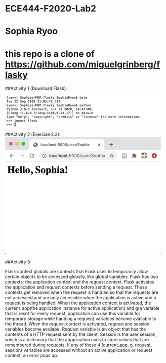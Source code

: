 # ECE444-F2020-Lab2
# Sophia Ryoo
# this repo is a clone of https://github.com/miguelgrinberg/flasky

##Activity 1 (Download Flask):

![Exercise 1](https://raw.githubusercontent.com/honeyjoo/ECE444-F2020-Lab2/master/Activity%201.png "Exercise 1")

##Activity 2 (Exercise 2.2):
![Exercise 2](https://raw.githubusercontent.com/honeyjoo/ECE444-F2020-Lab2/master/Activity%202.png "Exercise 2")

##Activity 3:

Flask context globals are contexts that Flask uses to temporarily allow certain objects to be accessed globally, like global variables. Flask has two contexts: the application context and the request context. Flask activates the application and request contexts before sending a request. These contexts get removed when the request is handled so that the requests are not accessed and are only accessible when the application is active and a request is being handled. When the application context is activated, the current_app(the application instance for active application) and g(a variable that is reset for every request; application can use this variable for temporary storage while handing a request) variables become available to the thread. When the request context is activated, request and session variables become availabe. Request variable is an object that has the contents of a HTTP request sent by the client. Session is the user session, which is a dictionary that the appplication uses to store values that are remembered during requests. If any of these 4 (current_app, g, request, session) variables are accessed without an active application or request context, an error pops up.
